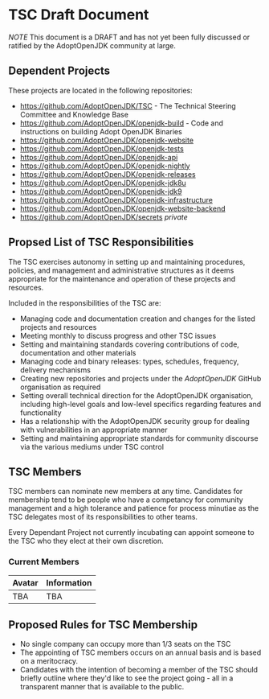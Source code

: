 # TSC Draft Document

*NOTE* This document is a DRAFT and has not yet been fully discussed or ratified by the AdoptOpenJDK community at large.

## Dependent Projects
These projects are located in the following repositories:

* https://github.com/AdoptOpenJDK/TSC - The Technical Steering Committee and Knowledge Base
* https://github.com/AdoptOpenJDK/openjdk-build - Code and instructions on building Adopt OpenJDK Binaries
* https://github.com/AdoptOpenJDK/openjdk-website
* https://github.com/AdoptOpenJDK/openjdk-tests
* https://github.com/AdoptOpenJDK/openjdk-api
* https://github.com/AdoptOpenJDK/openjdk-nightly
* https://github.com/AdoptOpenJDK/openjdk-releases
* https://github.com/AdoptOpenJDK/openjdk-jdk8u
* https://github.com/AdoptOpenJDK/openjdk-jdk9
* https://github.com/AdoptOpenJDK/openjdk-infrastructure
* https://github.com/AdoptOpenJDK/openjdk-website-backend
* https://github.com/AdoptOpenJDK/secrets _private_

## Propsed List of TSC Responsibilities
The TSC exercises autonomy in setting up and maintaining procedures, policies, and management and administrative structures as it deems appropriate for the maintenance and operation of these projects and resources.

Included in the responsibilities of the TSC are:

* Managing code and documentation creation and changes for the listed projects and resources
* Meeting monthly to discuss progress and other TSC issues
* Setting and maintaining standards covering contributions of code, documentation and other materials
* Managing code and binary releases: types, schedules, frequency, delivery mechanisms
* Creating new repositories and projects under the _AdoptOpenJDK_ GitHub organisation as required
* Setting overall technical direction for the AdoptOpenJDK organisation, including high-level goals and low-level specifics regarding features and functionality
* Has a relationship with the AdoptOpenJDK security group for dealing with vulnerabilities in an appropriate manner
* Setting and maintaining appropriate standards for community discourse via the various mediums under TSC control

## TSC Members

TSC members can nominate new members at any time. Candidates for membership tend to be people
who have a competancy for community management and a high tolerance and patience for process
minutiae as the TSC delegates most of its responsibilities to other teams.

Every Dependant Project not currently incubating can appoint someone to the TSC who they elect
at their own discretion.

### Current Members
| Avatar | Information |
|---|:---|
|TBA|TBA |

## Proposed Rules for TSC Membership
* No single company can occupy more than 1/3 seats on the TSC
* The appointing of TSC members occurs on an annual basis and is based on a meritocracy. 
* Candidates with the intention of becoming a member of the TSC should briefly outline where they'd like to see the project going - all in a transparent manner that is available to the public.
